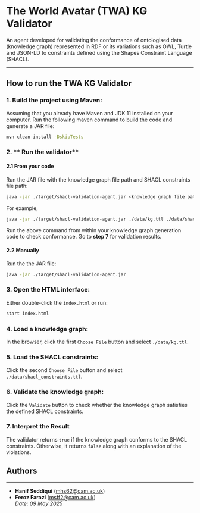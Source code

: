 # The World Avatar (TWA) KG Validator
An agent developed for validating the conformance of ontologised data (knowledge graph) represented in RDF or its variations such as OWL, Turtle and JSON-LD to constraints defined using the Shapes Constraint Language (SHACL).

---
## How to run the TWA KG Validator
### 1. **Build the project using Maven:**
Assuming that you already have Maven and JDK 11 installed on your computer. Run the following maven command to build the code and generate a JAR file:
```bash
mvn clean install -DskipTests
```

### 2. ** Run the validator**

#### 2.1 **From your code**
Run the JAR file with the knowledge graph file path and SHACL constraints file path:
```bash
java -jar ./target/shacl-validation-agent.jar <knowledge graph file path> <SHACL constraints file path>
```
For example,
```bash
java -jar ./target/shacl-validation-agent.jar ./data/kg.ttl ./data/shacl_constraints.ttl
```
Run the above command from within your knowledge graph generation code to check conformance.
Go to **step 7** for validation results.
	
#### 2.2 **Manually**
Run the the JAR file:
```bash
java -jar ./target/shacl-validation-agent.jar
```

### 3. **Open the HTML interface:**
Either double-click the `index.html` or run:
```bash
start index.html
```

### 4. **Load a knowledge graph:**
   In the browser, click the first `Choose File` button and select `./data/kg.ttl`.

### 5. **Load the SHACL constraints:**
   Click the second `Choose File` button and select `./data/shacl_constraints.ttl`.

### 6. **Validate the knowledge graph:**
   Click the `Validate` button to check whether the knowledge graph satisfies the defined SHACL constraints.

### 7. **Interpret the Result**
   The validator returns `true` if the knowledge graph conforms to the SHACL constraints. Otherwise, it returns `false` along with an explanation of the violations.

## Authors

---

- **Hanif Seddiqui** (mhs62@cam.ac.uk)  
- **Feroz Farazi** (msff2@cam.ac.uk)  
*Date: 09 May 2025*
